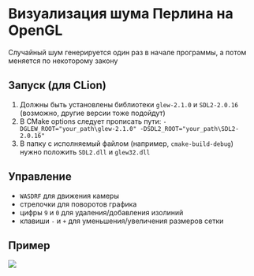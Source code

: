 # Визуализация шума Перлина на OpenGL

Случайный шум генерируется один раз в начале программы, а потом меняется по некоторому закону

## Запуск (для CLion)

1. Должны быть установлены библиотеки `glew-2.1.0` и `SDL2-2.0.16` (возможно, другие версии тоже подойдут)
2. В CMake options следует прописать пути: `-DGLEW_ROOT="your_path\glew-2.1.0" -DSDL2_ROOT="your_path\SDL2-2.0.16"`
3. В папку с исполняемый файлом (например, `cmake-build-debug`) нужно положить `SDL2.dll` и `glew32.dll`

## Управление

- `WASDRF` для движения камеры
- стрелочки для поворотов графика
- цифры `9` и `0` для удаления/добавления изолиний
- клавиши `-` и `+` для уменьшения/увеличения размеров сетки

## Пример

<img src="https://i.ibb.co/dLq8XDJ/image.png">
